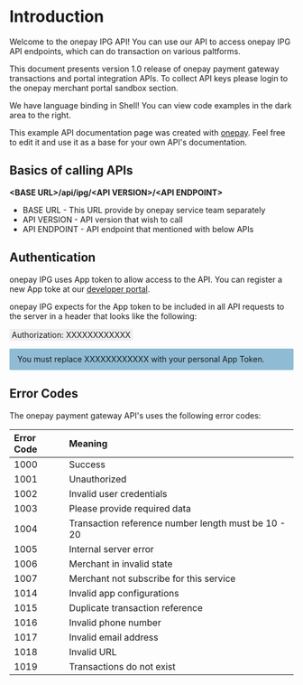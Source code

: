 # Introduction

Welcome to the onepay IPG API! You can use our API to access onepay IPG API endpoints, which can do transaction on various paltforms.

This document presents version 1.0  release of onepay payment gateway transactions and portal integration APIs. To collect API keys please login to the onepay merchant portal sandbox section.

We have language binding in Shell! You can view code examples in the dark area to the right.

This example API documentation page was created with [onepay](https://www.onepay.lk). Feel free to edit it and use it as a base for your own API's documentation.


##  Basics of calling APIs

**&lt;BASE URL&gt;/api/ipg/&lt;API VERSION&gt;/&lt;API ENDPOINT&gt;**

- BASE URL -  This URL provide by onepay service team separately
- API VERSION - API version that wish to call
- API ENDPOINT - API endpoint that mentioned with below APIs


## Authentication

onepay IPG uses App token to allow access to the API. You can register a new App toke at our [developer portal](https://merchant-v2.onepay.lk).

onepay IPG expects for the App token to be included in all API requests to the server in a header that looks like the following:

<p style="width: max-content; background-color: #eee; padding: 2px 4px; border: none; border-radius: 2px;">Authorization: XXXXXXXXXXXX</p>

<p style="padding: 0.5rem 1em; background: #8fbcd4; line-height: 1.6; border: none; border-radius: 2px;">You must replace XXXXXXXXXXXX with your personal App Token.</p>


## Error Codes

The onepay payment gateway API's uses the following error codes:

| Error Code  | Meaning                                             |
| :---        | :---                                                |
| 1000        | Success                                             |
| 1001        | Unauthorized                                        |
| 1002        | Invalid user credentials                            |
| 1003        | Please provide required data                        |
| 1004        | Transaction reference number length must be 10 - 20 |
| 1005        | Internal server error                               |
| 1006        | Merchant in invalid state                           |
| 1007        | Merchant not subscribe for this service             |
| 1014        | Invalid app configurations                          |
| 1015        | Duplicate transaction reference                     |
| 1016        | Invalid phone number                                |
| 1017        | Invalid email address                               |
| 1018        | Invalid URL                                         |
| 1019        | Transactions do not exist                           |


